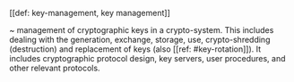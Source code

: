 [[def: key-management, key management]]

~ management of cryptographic keys in a crypto-system. This includes dealing with the generation, exchange, storage, use, crypto-shredding (destruction) and replacement of keys (also [[ref: #key-rotation]]). It includes cryptographic protocol design, key servers, user procedures, and other relevant protocols.
